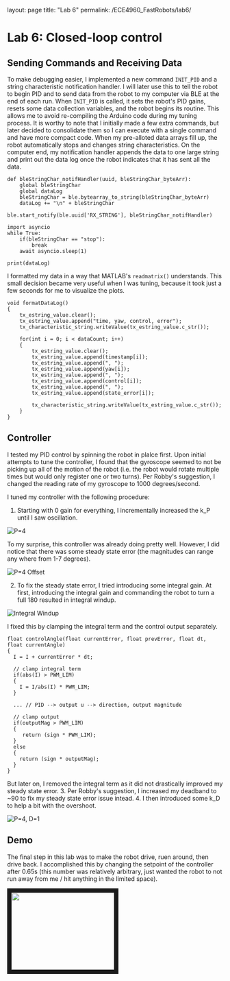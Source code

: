 layout: page
title: "Lab 6"
permalink: /ECE4960_FastRobots/lab6/

# Lab 6: Closed-loop control

## Sending Commands and Receiving Data
To make debugging easier, I implemented a new command `INIT_PID` and a string characteristic notification handler. I will later use this to tell the robot to begin PID and to send data from the robot to my computer via BLE at the end of each run. When `INIT_PID` is called, it sets the robot's PID gains, resets some data collection variables, and the robot begins its routine. This allows me to avoid re-compiling the Arduino code during my tuning process. It is worthy to note that I initially made a few extra commands, but later decided to consolidate them so I can execute with a single command and have more compact code. When my pre-alloted data arrays fill up, the robot automatically stops and changes string characteristics. On the computer end, my notification handler appends the data to one large string and print out the data log once the robot indicates that it has sent all the data.

```
def bleStringChar_notifHandler(uuid, bleStringChar_byteArr):
    global bleStringChar
    global dataLog
    bleStringChar = ble.bytearray_to_string(bleStringChar_byteArr)
    dataLog += "\n" + bleStringChar
    
ble.start_notify(ble.uuid['RX_STRING'], bleStringChar_notifHandler)

import asyncio
while True:
    if(bleStringChar == "stop"):
        break
    await asyncio.sleep(1)

print(dataLog)
```
I formatted my data in a way that MATLAB's `readmatrix()` understands. This small decision became very useful when I was tuning, because it took just a few seconds for me to visualize the plots.

```
void formatDataLog()
{    
    tx_estring_value.clear();
    tx_estring_value.append("time, yaw, control, error");
    tx_characteristic_string.writeValue(tx_estring_value.c_str());

    for(int i = 0; i < dataCount; i++)
    {
        tx_estring_value.clear();
        tx_estring_value.append(timestamp[i]);
        tx_estring_value.append(", ");
        tx_estring_value.append(yaw[i]);
        tx_estring_value.append(", ");
        tx_estring_value.append(control[i]);
        tx_estring_value.append(", ");
        tx_estring_value.append(state_error[i]);

        tx_characteristic_string.writeValue(tx_estring_value.c_str());
    }
}
```

## Controller 
I tested my PID control by spinning the robot in plalce first. Upon initial attempts to tune the controller, I found that the gyroscope seemed to not be picking up all of the motion of the robot (i.e. the robot would rotate multiple times but would only register one or two turns). Per Robby's suggestion, I changed the reading rate of my gyroscope to 1000 degrees/second.

I tuned my controller with the following procedure:
1. Starting with 0 gain for everything, I incrementally increased the k_P until I saw oscillation.

![P=4](assets/img/lab6/p4.PNG)

To my surprise, this controller was already doing pretty well. However, I did notice that there was some steady state error (the magnitudes can range any where from 1-7 degrees).

![P=4 Offset](assets/img/lab6/p4_offset.PNG)

2. To fix the steady state error, I tried introducing some integral gain. At first, introducing the integral gain and commanding the robot to turn a full 180 resulted in integral windup. 

![Integral Windup](assets/img/lab6/integralWindup.PNG)

I fixed this by clamping the integral term and the control output separately. 

```
float controlAngle(float currentError, float prevError, float dt, float currentAngle)
{
  I = I + currentError * dt;

  // clamp integral term
  if(abs(I) > PWM_LIM)
  {
    I = I/abs(I) * PWM_LIM;
  }

  ... // PID --> output u --> direction, output magnitude

  // clamp output
  if(outputMag > PWM_LIM)
  {
     return (sign * PWM_LIM);
  }
  else
  {
    return (sign * outputMag);
  }
}
```
But later on, I removed the integral term as it did not drastically improved my steady state error.
3. Per Robby's suggestion, I increased my deadband to ~90 to fix my steady state error issue intead.
4. I then introduced some k_D to help a bit with the overshoot.  

![P=4, D=1](assets/img/lab6/p4_d1.PNG)

## Demo
The final step in this lab was to make the robot drive, ruen around, then drive back. I accomplished this by changing the setpoint of the controller after 0.65s (this number was relatively arbitrary, just wanted the robot to not run away from me / hit anything in the limited space). 

<a href="http://www.youtube.com/watch?feature=player_embedded&v=ps5rtnzHhTY" target="_blank"><img src="assets/img/lab6/aboutFace_thumbnail.PNG" alt="" width="240" height="180" border="10" /></a>

